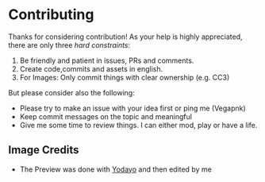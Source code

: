 # Contributing

Thanks for considering contribution! 
As your help is highly appreciated, there are only three *hard constraints*:

1. Be friendly and patient in issues, PRs and comments.
2. Create code,commits and assets in english. 
3. For Images: Only commit things with clear ownership (e.g. CC3)

But please consider also the following: 

* Please try to make an issue with your idea first or ping me (Vegapnk)
* Keep commit messages on the topic and meaningful
* Give me some time to review things. I can either mod, play or have a life. 

## Image Credits

- The Preview was done with [Yodayo](https://yodayo.com/) and then edited by me